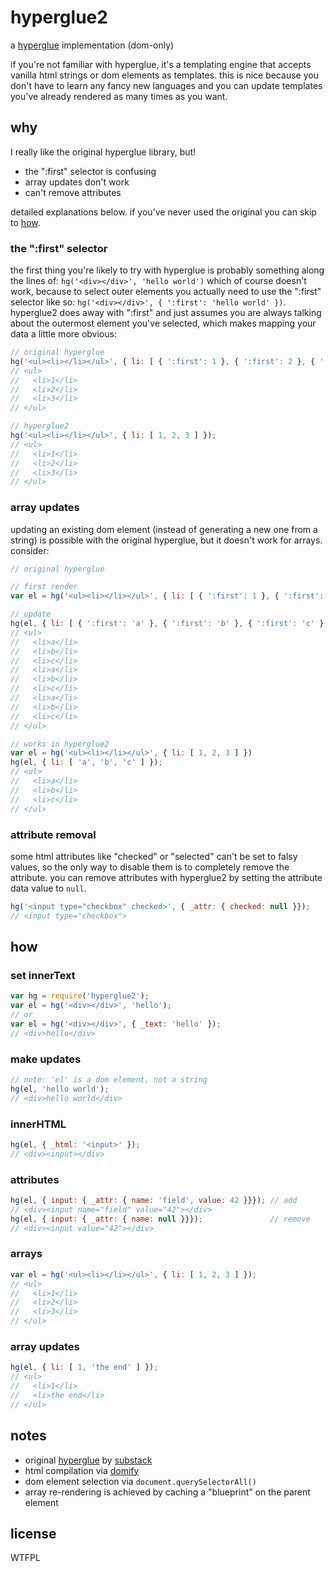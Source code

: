 # hyperglue2
a [hyperglue](http://github.com/substack/hyperglue) implementation (dom-only)

if you're not familiar with hyperglue, it's a templating engine that accepts vanilla html strings or dom elements as templates. this is nice because you don't have to learn any fancy new languages and you can update templates you've already rendered as many times as you want.

## why
I really like the original hyperglue library, but!
* the ":first" selector is confusing
* array updates don't work
* can't remove attributes

detailed explanations below. if you've never used the original you can skip to [how](#how).

### the ":first" selector
the first thing you're likely to try with hyperglue is probably something along the lines of: `hg('<div></div>', 'hello world')` which of course doesn't work, because to select outer elements you actually need to use the ":first" selector like so: `hg('<div></div>', { ':first': 'hello world' })`. hyperglue2 does away with ":first" and just assumes you are always talking about the outermost element you've selected, which makes mapping your data a little more obvious:
```javascript
// original hyperglue
hg('<ul><li></li></ul>', { li: [ { ':first': 1 }, { ':first': 2 }, { ':first': 3 } ] });
// <ul>
//   <li>1</li>
//   <li>2</li>
//   <li>3</li>
// </ul>

// hyperglue2
hg('<ul><li></li></ul>', { li: [ 1, 2, 3 ] });
// <ul>
//   <li>1</li>
//   <li>2</li>
//   <li>3</li>
// </ul>
```

### array updates

updating an existing dom element (instead of generating a new one from a string) is possible with the original hyperglue, but it doesn't work for arrays. consider:
```javascript
// original hyperglue

// first render
var el = hg('<ul><li></li></ul>', { li: [ { ':first': 1 }, { ':first': 2 }, { ':first': 3 } ] });

// update
hg(el, { li: [ { ':first': 'a' }, { ':first': 'b' }, { ':first': 'c' } ] });
// <ul>
//   <li>a</li>
//   <li>b</li>
//   <li>c</li>
//   <li>a</li>
//   <li>b</li>
//   <li>c</li>
//   <li>a</li>
//   <li>b</li>
//   <li>c</li>
// </ul>

// works in hyperglue2
var el = hg('<ul><li></li></ul>', { li: [ 1, 2, 3 ] })
hg(el, { li: [ 'a', 'b', 'c' ] });
// <ul>
//   <li>a</li>
//   <li>b</li>
//   <li>c</li>
// </ul>
```

### attribute removal

some html attributes like "checked" or "selected" can't be set to falsy values, so the only way to disable them is to completely remove the attribute. you can remove attributes with hyperglue2 by setting the attribute data value to `null`.
```javascript
hg('<input type="checkbox" checked>', { _attr: { checked: null }});
// <input type="checkbox">
```

## how

### set innerText
```javascript
var hg = require('hyperglue2');
var el = hg('<div></div>', 'hello');
// or 
var el = hg('<div></div>', { _text: 'hello' });
// <div>hello</div>
```

### make updates
```javascript
// note: 'el' is a dom element, not a string
hg(el, 'hello world');
// <div>hello world</div>
```

### innerHTML
```javascript
hg(el, { _html: '<input>' });
// <div><input></div>
```

### attributes
```javascript
hg(el, { input: { _attr: { name: 'field', value: 42 }}}); // add
// <div><input name="field" value="42"></div>
hg(el, { input: { _attr: { name: null }}});               // remove
// <div><input value="42"></div>
```

### arrays
```javascript
var el = hg('<ul><li></li></ul>', { li: [ 1, 2, 3 ] });
// <ul>
//   <li>1</li>
//   <li>2</li>
//   <li>3</li>
// </ul>
```

### array updates
```javascript
hg(el, { li: [ 1, 'the end' ] });
// <ul>
//   <li>1</li>
//   <li>the end</li>
// </ul>
```

## notes
* original [hyperglue](http://github.com/substack/hyperglue) by [substack](http://github.com/substack)
* html compilation via [domify](http://github.com/component/domify)
* dom element selection via `document.querySelectorAll()`
* array re-rendering is achieved by caching a "blueprint" on the parent element

## license
WTFPL
